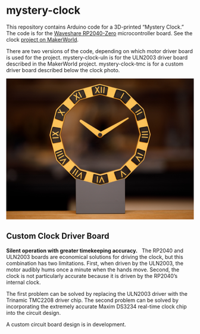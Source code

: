 # mystery-clock

This repository contains Arduino code for a 3D-printed “Mystery Clock.”  The code is for the [Waveshare RP2040-Zero](https://www.waveshare.com/rp2040-zero.htm) microcontroller board.  See the clock [project on MakerWorld](https://makerworld.com/en/models/764838).

There are two versions of the code, depending on which motor driver board is used for the project.  mystery-clock-uln is for the ULN2003 driver board described in the MakerWorld project.  mystery-clock-tmc is for a custom driver board described below the clock photo.

![Mystery Clock](media/_MG_2646_6MP.jpg)

## Custom Clock Driver Board
**Silent operation with greater timekeeping accuracy.**&nbsp;&nbsp;
The RP2040 and ULN2003 boards are economical solutions for driving the clock, but this combination has two limitations.  First, when driven by the ULN2003, the motor audibly hums once a minute when the hands move.  Second, the clock is not particularly accurate because it is driven by the RP2040’s internal clock.

The first problem can be solved by replacing the ULN2003 driver with the Trinamic TMC2208 driver chip.  The second problem can be solved by incorporating the extremely accurate Maxim DS3234 real-time clock chip into the circuit design.

A custom circuit board design is in development.

